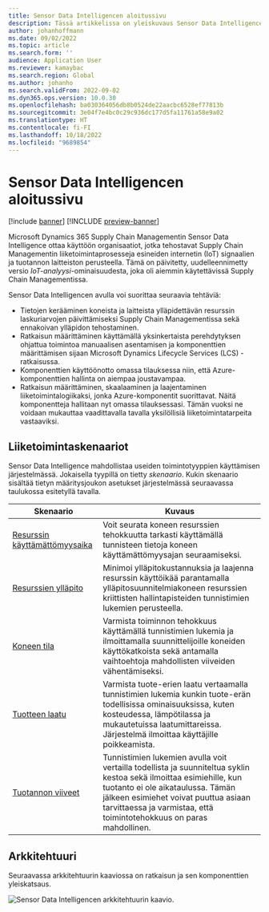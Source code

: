 ```yaml
---
title: Sensor Data Intelligencen aloitussivu
description: Tässä artikkelissa on yleiskuvaus Sensor Data Intelligencesta. Organisaatiot voivat käyttää tätä ominaisuutta tehostaakseen Microsoft Dynamics 365 Supply Chain Managementin liiketoimintaprosesseja esineiden internetin (IoT) signaalien ja tuotannon laitteiston perusteella.
author: johanhoffmann
ms.date: 09/02/2022
ms.topic: article
ms.search.form: ''
audience: Application User
ms.reviewer: kamaybac
ms.search.region: Global
ms.author: johanho
ms.search.validFrom: 2022-09-02
ms.dyn365.ops.version: 10.0.30
ms.openlocfilehash: ba030364056db8b0524de22aacbc6528ef77813b
ms.sourcegitcommit: 3e04f7e4bc0c29c936dc177d5fa11761a58e9a02
ms.translationtype: HT
ms.contentlocale: fi-FI
ms.lasthandoff: 10/18/2022
ms.locfileid: "9689854"
---
```

# <a name="sensor-data-intelligence-home-page"></a>Sensor Data Intelligencen aloitussivu

[!include [banner](../includes/banner.md)]
[!INCLUDE [preview-banner](../includes/preview-banner.md)]
<!-- KFM: Preview until further notice -->

Microsoft Dynamics 365 Supply Chain Managementin Sensor Data Intelligence ottaa käyttöön organisaatiot, jotka tehostavat Supply Chain Managementin liiketoimintaprosesseja esineiden internetin (IoT) signaalien ja tuotannon laitteiston perusteella. Tämä on päivitetty, uudelleennimetty versio *IoT-analyysi*-ominaisuudesta, joka oli aiemmin käytettävissä Supply Chain Managementissa.

Sensor Data Intelligencen avulla voi suorittaa seuraavia tehtäviä:

- Tietojen kerääminen koneista ja laitteista ylläpidettävän resurssin laskuriarvojen päivittämiseksi Supply Chain Managementissa sekä ennakoivan ylläpidon tehostaminen.
- Ratkaisun määrittäminen käyttämällä yksinkertaista perehdytyksen ohjattua toimintoa manuaalisen asentamisen ja komponenttien määrittämisen sijaan Microsoft Dynamics Lifecycle Services (LCS) -ratkaisussa.
- Komponenttien käyttöönotto omassa tilauksessa niin, että Azure-komponenttien hallinta on aiempaa joustavampaa.
- Ratkaisun määrittäminen, skaalaaminen ja laajentaminen liiketoimintalogiikaksi, jonka Azure-komponentit suorittavat. Näitä komponentteja hallitaan nyt omassa tilauksessasi. Tämän vuoksi ne voidaan mukauttaa vaadittavalla tavalla yksilöllisiä liiketoimintatarpeita vastaaviksi.

## <a name="business-scenarios"></a>Liiketoimintaskenaariot

Sensor Data Intelligence mahdollistaa useiden toimintotyyppien käyttämisen järjestelmässä. Jokaisella tyypillä on tietty *skenaario*. Kukin skenaario sisältää tietyn määritysjoukon asetukset järjestelmässä seuraavassa taulukossa esitetyllä tavalla.

| Skenaario | Kuvaus |
|---|---|
| [Resurssin käyttämättömyysaika](sdi-scenario-asset-downtime.md) | Voit seurata koneen resurssien tehokkuutta tarkasti käyttämällä tunnisteen tietoja koneen käyttämättömyysajan seuraamiseksi. |
| [Resurssien ylläpito](sdi-scenario-asset-maintenance.md) | Minimoi ylläpitokustannuksia ja laajenna resurssin käyttöikää parantamalla ylläpitosuunnitelmiakoneen resurssien kriittisten hallintapisteiden tunnistimien lukemien perusteella. |
| [Koneen tila](sdi-scenario-equipment-downtime.md) | Varmista toiminnon tehokkuus käyttämällä tunnistimien lukemia ja ilmoittamalla suunnittelijoille koneiden käyttökatkoista sekä antamalla vaihtoehtoja mahdollisten viiveiden vähentämiseksi. |
| [Tuotteen laatu](sdi-scenario-product-quality.md) | Varmista tuote-erien laatu vertaamalla tunnistimien lukemia kunkin tuote-erän todellisissa ominaisuuksissa, kuten kosteudessa, lämpötilassa ja mukautetuissa laatumittareissa. Järjestelmä ilmoittaa käyttäjille poikkeamista. |
| [Tuotannon viiveet](sdi-scenario-production-delays.md) | Tunnistimien lukemien avulla voit vertailla todellista ja suunniteltua syklin kestoa sekä ilmoittaa esimiehille, kun tuotanto ei ole aikataulussa. Tämän jälkeen esimiehet voivat puuttua asiaan tarvittaessa ja varmistaa, että toimintotehokkuus on paras mahdollinen. |

## <a name="architecture"></a>Arkkitehtuuri

Seuraavassa arkkitehtuurin kaaviossa on ratkaisun ja sen komponenttien yleiskatsaus.

![Sensor Data Intelligencen arkkitehtuurin kaavio.](media/sdi-architecture.png "Sensor Data Intelligencen arkkitehtuurin kaavio")
